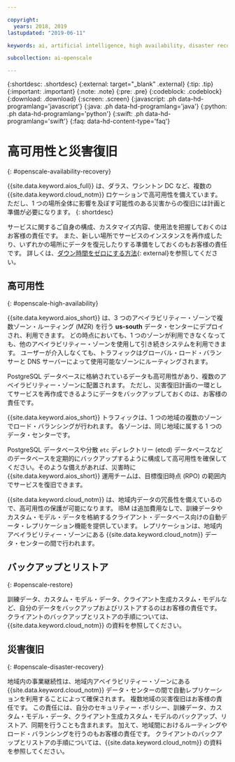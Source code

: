 ```yaml
---

copyright:
  years: 2018, 2019
lastupdated: "2019-06-11"

keywords: ai, artificial intelligence, high availability, disaster recovery, recovery, load-balancing, postgres

subcollection: ai-openscale

---
```


{:shortdesc: .shortdesc}
{:external: target="_blank" .external}
{:tip: .tip}
{:important: .important}
{:note: .note}
{:pre: .pre}
{:codeblock: .codeblock}
{:download: .download}
{:screen: .screen}
{:javascript: .ph data-hd-programlang='javascript'}
{:java: .ph data-hd-programlang='java'}
{:python: .ph data-hd-programlang='python'}
{:swift: .ph data-hd-programlang='swift'}
{:faq: data-hd-content-type='faq'}

# 高可用性と災害復旧
{: #openscale-availability-recovery}

{{site.data.keyword.aios_full}} は、ダラス、ワシントン DC など、複数の {{site.data.keyword.cloud_notm}} ロケーションで高可用性を備えています。 ただし、1 つの場所全体に影響を及ぼす可能性のある災害からの復旧には計画と準備が必要になります。
{: shortdesc}

サービスに関するご自身の構成、カスタマイズ内容、使用法を把握しておくのはお客様の責任です。 また、新しい場所でサービスのインスタンスを再作成したり、いずれかの場所にデータを復元したりする準備をしておくのもお客様の責任です。 詳しくは、[ダウン時間をゼロにする方法](/docs/overview?topic=overview-zero-downtime#zero-downtime){: external}を参照してください。

## 高可用性 
{: #openscale-high-availability}

{{site.data.keyword.aios_short}} は、3 つのアベイラビリティー・ゾーンで複数ゾーン・ルーティング (MZR) を行う **us-south** データ・センターにデプロイされ、利用できます。 どの時点においても、1 つのゾーンが利用できなくなっても、他のアベイラビリティー・ゾーンを使用して引き続きシステムを利用できます。 ユーザーが介入しなくても、トラフィックはグローバル・ロード・バランサーと DNS サーバーによって使用可能なゾーンにルーティングされます。

PostgreSQL データベースに格納されているデータも高可用性があり、複数のアベイラビリティー・ゾーンに配置されます。 ただし、災害復旧計画の一環としてサービスを再作成できるようにデータをバックアップしておくのは、お客様の責任です。

{{site.data.keyword.aios_short}} トラフィックは、1 つの地域の複数のゾーンでロード・バランシングが行われます。 各ゾーンは、同じ地域に属する 1 つのデータ・センターです。 

PostgreSQL データベースや分散 <code>etc</code> ディレクトリー (etcd) データベースなどのデータベースを定期的にバックアップするように構成して高可用性を確保してください。そのような備えがあれば、災害時に {{site.data.keyword.aios_short}} 運用チームは、目標復旧時点 (RPO) の範囲内でサービスを復旧できます。
 
{{site.data.keyword.cloud_notm}} は、地域内データの冗長性を備えているので、高可用性の保護が可能になります。 IBM は追加費用なしで、訓練データやカスタム・モデル・データを格納するクライアント・データベース向けの自動データ・レプリケーション機能を提供しています。 レプリケーションは、地域内アベイラビリティー・ゾーンにある {{site.data.keyword.cloud_notm}} データ・センターの間で行われます。
 
## バックアップとリストア
{: #openscale-restore}

訓練データ、カスタム・モデル・データ、クライアント生成カスタム・モデルなど、自分のデータをバックアップおよびリストアするのはお客様の責任です。 クライアントのバックアップとリストアの手順については、{{site.data.keyword.cloud_notm}} の資料を参照してください。
 
## 災害復旧
{: #openscale-disaster-recovery}

地域内の事業継続性は、地域内アベイラビリティー・ゾーンにある {{site.data.keyword.cloud_notm}} データ・センターの間で自動レプリケーションを利用することによって確保されます。 複数地域の災害復旧はお客様の責任です。 この責任には、自分のセキュリティー・ポリシー、訓練データ、カスタム・モデル・データ、クライアント生成カスタム・モデルのバックアップ、リストア、同期を行うことも含まれます。 加えて、地域間におけるルーティングやロード・バランシングを行うのもお客様の責任です。 クライアントのバックアップとリストアの手順については、{{site.data.keyword.cloud_notm}} の資料を参照してください。
